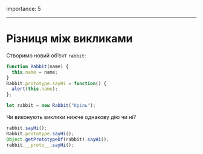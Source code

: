 importance: 5

---

# Різниця між викликами

Створимо новий об’єкт `rabbit`:

```js
function Rabbit(name) {
  this.name = name;
}
Rabbit.prototype.sayHi = function() {
  alert(this.name);
};

let rabbit = new Rabbit("Кріль");
```

Чи виконують виклики нижче однакову дію чи ні?

```js
rabbit.sayHi();
Rabbit.prototype.sayHi();
Object.getPrototypeOf(rabbit).sayHi();
rabbit.__proto__.sayHi();
```
